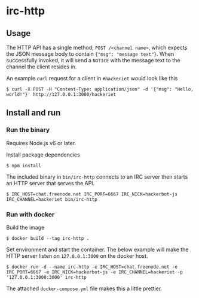 # irc-http

## Usage

The HTTP API has a single method; `POST /<channel name>`, which expects
the JSON message body to contain `{"msg": "message text"}`. When successfully
invoked, it will send a `NOTICE` with the message text to the channel the
client resides in.

An example `curl` request for a client in `#hackeriet` would look like this

```
$ curl -X POST -H "Content-Type: application/json" -d '{"msg": "Hello, world!"}' http://127.0.0.1:3000/hackeriet
```

## Install and run

### Run the binary

Requires Node.js v6 or later.

Install package dependencies

```
$ npm install
```

The included binary in `bin/irc-http` connects to an IRC server then
starts an HTTP server that serves the API.

```
$ IRC_HOST=chat.freenode.net IRC_PORT=6667 IRC_NICK=hackerbot-js IRC_CHANNEL=hackeriet bin/irc-http
```

### Run with docker

Build the image

```
$ docker build --tag irc-http .
```

Set environment and start the container. The below example will make the
HTTP server listen on `127.0.0.1:3000` on the docker host.

```
$ docker run -d --name irc-http -e IRC_HOST=chat.freenode.net -e IRC_PORT=6667 -e IRC_NICK=hackerbot-js -e IRC_CHANNEL=hackeriet -p '127.0.0.1:3000:3000' irc-http
```

The attached `docker-compose.yml` file makes this a little prettier.
